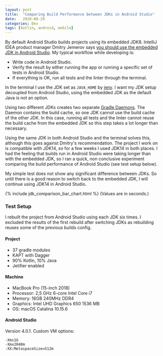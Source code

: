 ```yaml
---
layout: post
title:  "Comparing Build Performance between JDKs in Android Studio"
date:   2020-08-29
categories: Dev
tags: [kotlin, android, mobile]
---
```


By default Android Studio builds projects using its embedded JDK8. IntelliJ IDEA product manager Dmitry Jemerov says [you should use the embedded JDK in Android Studio][yole]. My typical workflow while developing is:
- Write code in Android Studio.
- Verify the result by either running the app or running a specific set of tests in Android Studio.
- If everything is OK, run all tests and the linter through the terminal.

In the terminal I use the JDK set as `JAVA_HOME` by [jenv][jenv]. I want my JDK setup decoupled from Android Studio, using the embedded JDK as the default Java is not an option.

Using two different JDKs creates two separate [Gradle Daemons][daemon]. The Daemon contains the build cache, so one JDK cannot use the build cache of the other JDK.
In this case, running all tests and the linter cannot reuse the build cache from the embedded JDK so this step takes a lot longer than necessary.

Using the same JDK in both Android Studio and the terminal solves this, although this goes against Dmitry's recommendation. The project I work on is compatible with JDK14, so for a few weeks I used JDK14 in both places. I had the feeling that builds run in Android Studio were taking longer than with the embedded JDK, so I ran a quick, non conclusive experiment comparing the build performance of Android Studio (see test setup below). 

My simple test does not show any significant difference between JDKs. So until there is a good reason to switch back to the embedded JDK, I will continue using JDK14 in Android Studio.

{% include jdk_comparison_bar_chart.html %}
(Values are in seconds.)

### Test Setup
I rebuilt the project from Android Studio using each JDK six times. I excluded the results of the first rebuild after switching JDKs as rebuilding reuses some of the previous builds config.

#### Project
- 37 gradle modules
- KAPT with Dagger
- 90% Kotlin, 10% Java
- Jetifier enabled 

#### Machine
- MacBook Pro (15-inch 2018)
- Processor: 2,5 GHz 6-core Intel  Core i7
- Memory: 16GB 240MHz DDR4
- Graphics: Intel UHD Graphics 650 1536 MB
- OS: macOS Catalina 10.15.6

#### Android Studio
Version 4.0.1.
Custom VM options:
```
-Xms1G
-Xmx2048m
-XX:MetaspaceSize=512m
```

[yole]: https://stackoverflow.com/a/52914187/2999211
[jenv]: https://github.com/jenv/jenv
[daemon]: https://docs.gradle.org/current/userguide/gradle_daemon.html
